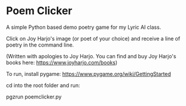# Poem Clicker
A simple Python based demo poetry game for my Lyric AI class. 

Click on Joy Harjo's image (or poet of your choice) and receive a line of poetry in the command line.

(Written with apologies to Joy Harjo. You can find and buy Joy Harjo's books here: https://www.joyharjo.com/books)

To run, install pygame: https://www.pygame.org/wiki/GettingStarted

cd into the root folder and run:

pgzrun poemclicker.py


